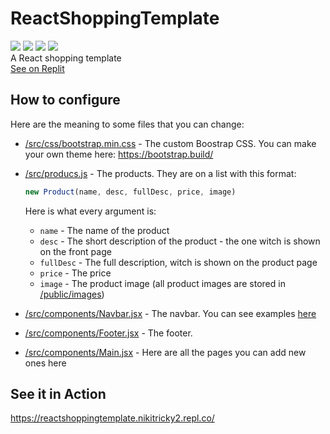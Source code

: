 # ReactShoppingTemplate
![](https://img.shields.io/github/issues/NikiTricky2/ReactShoppingTemplate) ![](https://img.shields.io/github/workflow/status/NikiTricky2/ReactShoppingTemplate/ReactShoppingTemplate) ![](https://img.shields.io/github/last-commit/NikiTricky2/ReactShoppingTemplate) ![](https://img.shields.io/uptimerobot/status/m788262689-23b1d0b5e71de971fd2ab87f?label=website%20status)  
A React shopping template  
[See on Replit](https://replit.com/@NikiTricky2/ReactShoppingTemplate)  

## How to configure
Here are the meaning to some files that you can change:  
* [/src/css/bootstrap.min.css](https://github.com/NikiTricky2/ReactShoppingTemplate/blob/main/src/css/bootstrap.min.css) - The custom Boostrap CSS. You can make your own theme here: https://bootstrap.build/
* [/src/producs.js](https://github.com/NikiTricky2/ReactShoppingTemplate/blob/main/src/producs.js) - The products. They are on a list with this format:
  ```js
  new Product(name, desc, fullDesc, price, image)
  ```
  Here is what every argument is:
  * `name` - The name of the product
  * `desc` - The short description of the product - the one witch is shown on the front page
  * `fullDesc` - The full description, witch is shown on the product page
  * `price` - The price
  * `image` - The product image (all product images are stored in [/public/images](https://github.com/NikiTricky2/ReactShoppingTemplate/tree/main/public/images))

* [/src/components/Navbar.jsx](https://github.com/NikiTricky2/ReactShoppingTemplate/blob/main/src/components/Navbar.jsx) - The navbar. You can see examples [here](https://getbootstrap.com/docs/5.0/components/navbar/)
* [/src/components/Footer.jsx](https://github.com/NikiTricky2/ReactShoppingTemplate/blob/main/src/components/Footer.jsx) - The footer.
* [/src/components/Main.jsx](https://github.com/NikiTricky2/ReactShoppingTemplate/blob/main/src/components/Main.jsx) - Here are all the pages you can add new ones here

## See it in Action
https://reactshoppingtemplate.nikitricky2.repl.co/

